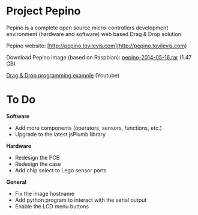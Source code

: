 # Project Pepino

Pepino is a complete open source micro-controllers development environment (hardware and software) web based Drag & Drop solution.

Pepino website: [http://pepino.tovilevis.com](http://pepino.tovilevis.com)

Download Pepino image (based on Raspbian): [pepino-2014-05-16.rar](http://pepino.tovilevis.com/files/pepino-2014-05-16.rar) (1.47 GB)

[Drag & Drop programming example](https://www.youtube.com/watch?v=OYBiltbI6gM) (Youtube)

# To Do

__Software__
- Add more components (operators, sensors, functions, etc.)
- Upgrade to the latest jsPlumb library

__Hardware__
- Redesign the PCB
- Redesign the case
- Add chip select to Lego sensor ports

__General__
- Fix the image hostname
- Add python program to interact with the serial output
- Enable the LCD menu buttons
